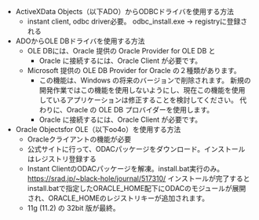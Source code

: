 * ActiveXData Objects（以下ADO）からODBCドライバを使用する方法
  * instant client, odbc driver必要。 odbc_install.exe -> registryに登録される
* ADOからOLE DBドライバを使用する方法
  * OLE DBには、Oracle 提供の Oracle Provider for OLE DB と  
    * Oracle に接続するには、Oracle Client が必要です。
  * Microsoft 提供の OLE DB Provider for Oracle の２種類があります。
    * この機能は、Windows の将来のバージョンで削除されます。 新規の開発作業ではこの機能を使用しないようにし、現在この機能を使用しているアプリケーションは修正することを検討してください。 代わりに、Oracle の OLE DB プロバイダーを使用します。
    * Oracle に接続するには、Oracle Client が必要です。
* Oracle Objectsfor OLE（以下oo4o）を使用する方法
  * Oracleクライアントの機能が必要
  * 公式サイトに行って、ODACパッケージをダウンロード。インストールはレジストリ登録する
  * Instant ClientのODACパッケージを解凍。install.bat実行のみ。
     https://srad.jp/~black-hole/journal/517310/
     インストールが完了するとinstall.batで指定したORACLE_HOME配下にODACのモジュールが展開され、ORACLE_HOMEのレジストリキーが追加されます。
  * 11g (11.2) の 32bit 版が最終。
